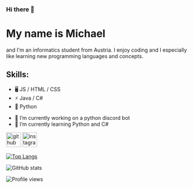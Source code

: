 ### Hi there 👋

# My name is Michael
and I'm an informatics student from Austria. I enjoy coding and I especially like learning new programming languages and concepts.

## Skills: 
* 🖥️ JS / HTML / CSS
* ⚡ Java / C#
* 🤖 Python 

- 🔭 I’m currently working on a python discord bot 
- 🌱 I’m currently learning Python and C# 


[<img src='https://cdn.jsdelivr.net/npm/simple-icons@3.0.1/icons/github.svg' alt='github' height='40'>](https://github.com/xfreakz)  [<img src='https://cdn.jsdelivr.net/npm/simple-icons@3.0.1/icons/instagram.svg' alt='instagram' height='40'>](https://www.instagram.com/michi_14.08/)  

[![Top Langs](https://github-readme-stats.vercel.app/api/top-langs/?username=xfreakz)](https://github.com/anuraghazra/github-readme-stats)

![GitHub stats](https://github-readme-stats.vercel.app/api?username=xfreakz&show_icons=true)  

![Profile views](https://gpvc.arturio.dev/xfreakz)  
